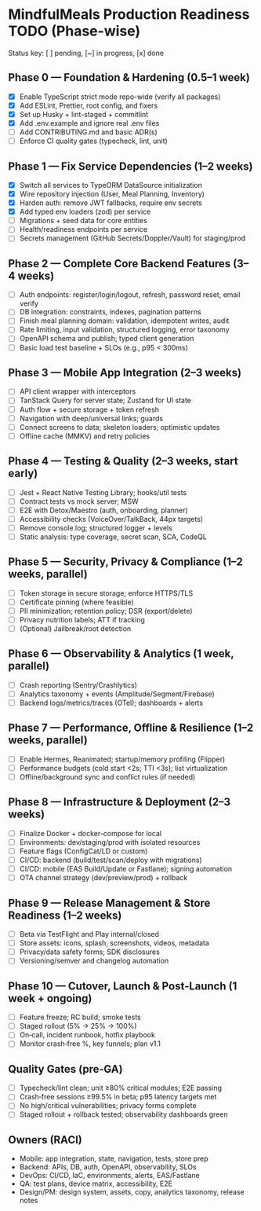 # MindfulMeals Production Readiness TODO (Phase-wise)

Status key: [ ] pending, [~] in progress, [x] done

## Phase 0 — Foundation & Hardening (0.5–1 week)
- [x] Enable TypeScript strict mode repo-wide (verify all packages)
- [x] Add ESLint, Prettier, root config, and fixers
- [x] Set up Husky + lint-staged + commitlint
- [x] Add .env.example and ignore real .env files
- [ ] Add CONTRIBUTING.md and basic ADR(s)
- [ ] Enforce CI quality gates (typecheck, lint, unit)

## Phase 1 — Fix Service Dependencies (1–2 weeks)
- [x] Switch all services to TypeORM DataSource initialization
- [x] Wire repository injection (User, Meal Planning, Inventory)
- [x] Harden auth: remove JWT fallbacks, require env secrets
- [x] Add typed env loaders (zod) per service
- [ ] Migrations + seed data for core entities
- [ ] Health/readiness endpoints per service
- [ ] Secrets management (GitHub Secrets/Doppler/Vault) for staging/prod

## Phase 2 — Complete Core Backend Features (3–4 weeks)
- [ ] Auth endpoints: register/login/logout, refresh, password reset, email verify
- [ ] DB integration: constraints, indexes, pagination patterns
- [ ] Finish meal planning domain: validation, idempotent writes, audit
- [ ] Rate limiting, input validation, structured logging, error taxonomy
- [ ] OpenAPI schema and publish; typed client generation
- [ ] Basic load test baseline + SLOs (e.g., p95 < 300ms)

## Phase 3 — Mobile App Integration (2–3 weeks)
- [ ] API client wrapper with interceptors
- [ ] TanStack Query for server state; Zustand for UI state
- [ ] Auth flow + secure storage + token refresh
- [ ] Navigation with deep/universal links; guards
- [ ] Connect screens to data; skeleton loaders; optimistic updates
- [ ] Offline cache (MMKV) and retry policies

## Phase 4 — Testing & Quality (2–3 weeks, start early)
- [ ] Jest + React Native Testing Library; hooks/util tests
- [ ] Contract tests vs mock server; MSW
- [ ] E2E with Detox/Maestro (auth, onboarding, planner)
- [ ] Accessibility checks (VoiceOver/TalkBack, 44px targets)
- [ ] Remove console.log; structured logger + levels
- [ ] Static analysis: type coverage, secret scan, SCA, CodeQL

## Phase 5 — Security, Privacy & Compliance (1–2 weeks, parallel)
- [ ] Token storage in secure storage; enforce HTTPS/TLS
- [ ] Certificate pinning (where feasible)
- [ ] PII minimization; retention policy; DSR (export/delete)
- [ ] Privacy nutrition labels; ATT if tracking
- [ ] (Optional) Jailbreak/root detection

## Phase 6 — Observability & Analytics (1 week, parallel)
- [ ] Crash reporting (Sentry/Crashlytics)
- [ ] Analytics taxonomy + events (Amplitude/Segment/Firebase)
- [ ] Backend logs/metrics/traces (OTel); dashboards + alerts

## Phase 7 — Performance, Offline & Resilience (1–2 weeks, parallel)
- [ ] Enable Hermes, Reanimated; startup/memory profiling (Flipper)
- [ ] Performance budgets (cold start <2s; TTI <3s); list virtualization
- [ ] Offline/background sync and conflict rules (if needed)

## Phase 8 — Infrastructure & Deployment (2–3 weeks)
- [ ] Finalize Docker + docker-compose for local
- [ ] Environments: dev/staging/prod with isolated resources
- [ ] Feature flags (ConfigCat/LD or custom)
- [ ] CI/CD: backend (build/test/scan/deploy with migrations)
- [ ] CI/CD: mobile (EAS Build/Update or Fastlane); signing automation
- [ ] OTA channel strategy (dev/preview/prod) + rollback

## Phase 9 — Release Management & Store Readiness (1–2 weeks)
- [ ] Beta via TestFlight and Play internal/closed
- [ ] Store assets: icons, splash, screenshots, videos, metadata
- [ ] Privacy/data safety forms; SDK disclosures
- [ ] Versioning/semver and changelog automation

## Phase 10 — Cutover, Launch & Post‑Launch (1 week + ongoing)
- [ ] Feature freeze; RC build; smoke tests
- [ ] Staged rollout (5% → 25% → 100%)
- [ ] On‑call, incident runbook, hotfix playbook
- [ ] Monitor crash‑free %, key funnels; plan v1.1

## Quality Gates (pre‑GA)
- [ ] Typecheck/lint clean; unit ≥80% critical modules; E2E passing
- [ ] Crash‑free sessions ≥99.5% in beta; p95 latency targets met
- [ ] No high/critical vulnerabilities; privacy forms complete
- [ ] Staged rollout + rollback tested; observability dashboards green

## Owners (RACI)
- Mobile: app integration, state, navigation, tests, store prep
- Backend: APIs, DB, auth, OpenAPI, observability, SLOs
- DevOps: CI/CD, IaC, environments, alerts, EAS/Fastlane
- QA: test plans, device matrix, accessibility, E2E
- Design/PM: design system, assets, copy, analytics taxonomy, release notes